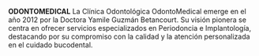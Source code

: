 **ODONTOMEDICAL**
La Clínica Odontológica OdontoMedical emerge en el año 2012 por la Doctora Yamile Guzmán Betancourt. Su visión pionera se centra en ofrecer servicios especializados en Periodoncia e Implantología, destacando por su compromiso con la calidad y la atención personalizada en el cuidado bucodental.



